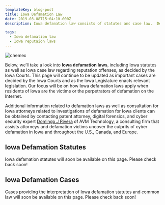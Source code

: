 ```yaml
---
templateKey: blog-post
title: Iowa Defamation Law
date: 2019-03-08T15:04:10.000Z
description: Iowa defamation law consists of statutes and case law.  Defamation law in Iowa may include libel, slander, false light, intereference with business relations, and other torts.  

tags:
  - Iowa defamation law
  - Iowa reputaion laws
---
```

![chemex](/img/chemex.jpg)

Below, we’ll take a look into **Iowa defamation laws**, including Iowa statutes as well as Iowa case law regarding reputation offenses, as decided by the Iowa Courts.  This page will continue to be updated as important cases are decided by the Iowa Courts and as the Iowa Legislature enacts relevant legislation.  Our focus will be on how Iowa defamation laws apply when residents of Iowa are the victims or the perpetrators of defamation on the Internet.

Additional information related to defamation laws as well as consultation for Iowa attorneys related to investigations of defamation for Iowa clients can be obtained by contacting patent attorney, digital forensics, and cyber security expert [Domingo J Rivera](http://www.infosecusa.com) of AVM Technology, a consulting firm that assists attorneys and defamation victims uncover the culprits of cyber defamation in Iowa and throughout the U.S., Canada, and Europe. 

## Iowa Defamation Statutes

Iowa defamation statutes will soon be available on this page.  Please check back soon! 

## Iowa Defamation Cases

Cases providing the interpretation of Iowa defamation statutes and common law will soon be available on this page.  Please check back soon! 
